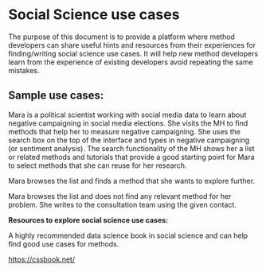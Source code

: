 # Social Science use cases 

The purpose of this document is to provide a platform where method developers can share useful hints and resources from their experiences for finding/writing social science use cases. It will help new method developers learn from the experience of existing developers avoid repeating the same mistakes. 

## Sample use cases: 

Mara is a political scientist working with social media data to learn about negative campaigning in social media elections. She visits the MH to find methods that help her to measure negative campaigning. She uses the search box on the top of the interface and types in negative campaigning (or sentiment analysis). The search functionality of the MH shows her a list or related methods and tutorials that provide a good starting point for Mara to select methods that she can reuse for her research.   

Mara browses the list and finds a method that she wants to explore further.   

Mara browses the list and does not find any relevant method for her problem. She writes to the consultation team using the given contact.   

 
**Resources to explore social science use cases:** 

A highly recommended data science book in social science and can help find good use cases for methods.  

https://cssbook.net/ 

   